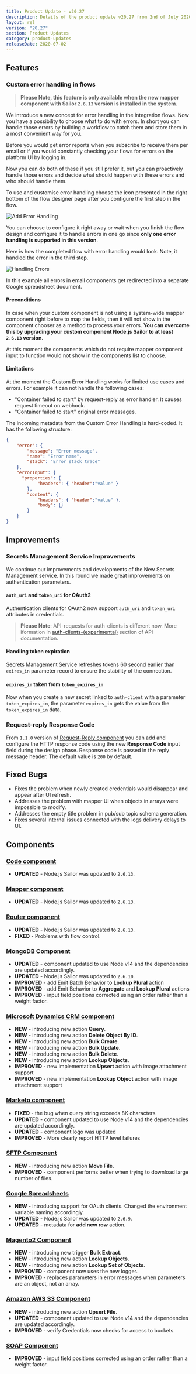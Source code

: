 ```yaml
---
title: Product Update - v20.27
description: Details of the product update v20.27 from 2nd of July 2020.
layout: rel
version: "20.27"
section: Product Updates
category: product-updates
releaseDate: 2020-07-02
---
```


## Features

### Custom error handling in flows

> **Please Note, this feature is only available when the new mapper component
> with Sailor `2.6.13` version is installed in the system.**

We introduce a new concept for error handling in the integration flows. Now you
have a possibility to choose what to do with errors. In short you can handle
those errors by building a workflow to catch them and store them in a most
convenient way for you.

Before you would get error reports when you subscribe to receive them per email
or if you would constantly checking your flows for errors on the platform UI by
logging in.

Now you can do both of these if you still prefer it, but you can proactively handle
those errors and decide what should happen with these errors and who should handle
them.

To use and customise error handling choose the icon presented in the right bottom
of the flow designer page after you configure the first step in the flow.

![Add Error Handling](/assets/img/RN/2027/add-error-handling.png "Add Error Handling")

You can choose to configure it right away or wait when you finish the flow design
and configure it to handle errors in one go since
**only one error handling is supported in this version**.

Here is how the completed flow with error handling would look. Note, it handled
the error in the third step.

![Handling Errors](/assets/img/RN/2027/handling-errors-result.png "Handling Errors")

In this example all errors in email components get redirected into a separate Google
spreadsheet document.

####  Preconditions

In case when your custom component is not using a system-wide mapper component
right before to map the fields, then it will not show in the component chooser
as a method to process your errors. **You can overcome this by upgrading your custom component Node.js Sailor to at least `2.6.13` version.**

At this moment the components which do not require mapper component input to
function would not show in the components list to choose.

#### Limitations

At the moment the Custom Error Handling works for limited use cases and errors.
For example it can not handle the following cases:

*   "Container failed to start" by request-reply as error handler. It causes request timeout on webhook.
*   "Container failed to start" original error messages.

The incoming metadata from the Custom Error Handling is hard-coded. It has the
following structure:

```json
{
    "error": {
        "message": "Error message",
        "name": "Error name",
        "stack": "Error stack trace"
    },
    "errorInput": {
      "properties": {
            "headers": { "header":"value" }
        },
        "content": {
            "headers": { "header":"value" },
            "body": {}
        }
    }
}
```


## Improvements

### Secrets Management Service Improvements

We continue our improvements and developments of the New Secrets Management
service. In this round we made great improvements on authentication parameters.

#### `auth_uri` and `token_uri` for OAuth2

Authentication clients for OAuth2 now support `auth_uri` and `token_uri` attributes
in credentials.

> **Please Note**: API-requests for auth-clients is different now. More iformation
> in [auth-clients-(experimental)](https://api.elastic.io/docs/v2/#auth-clients-(experimental))
> section of API documentation.

#### Handling token expiration

Secrets Management Service refreshes tokens 60 second earlier than
`exires_in` parameter record to ensure the stability of the connection.

#### `expires_in` taken from `token_expires_in`

Now when you create a new secret linked to `auth-client` with a parameter `token_expires_in`,
the parameter `expires_in` gets the value from the `token_expires_in` data.

### Request-reply Response Code

From `1.1.0` version of [Request-Reply component](/components/request-reply) you
can add and configure the HTTP response code using the new **Response Code**
input field during the design phase. Response code is passed in the reply message
header. The default value is `200` by default.

## Fixed Bugs

*   Fixes the problem when newly created credentials would disappear and appear after UI refresh.
*   Addresses the problem with mapper UI when objects in arrays were impossible to modify.
*   Addresses the empty title problem in pub/sub topic schema generation.
*   Fixes several internal issues connected with the logs delivery delays to UI.

## Components

### [Code component](/components/code)

*   **UPDATED** - Node.js Sailor was updated to `2.6.13`.

### [Mapper component](/components/mapper)

*   **UPDATED** - Node.js Sailor was updated to `2.6.13`.

### [Router component](/components/router/)

*   **UPDATED** - Node.js Sailor was updated to `2.6.13`.
*   **FIXED** - Problems with flow control.

### [MongoDB Component](/components/mongodb)

*   **UPDATED** - component updated to use Node v14 and the dependencies are updated accordingly.
*   **UPDATED** - Node.js Sailor was updated to `2.6.10`.
*   **IMPROVED** - add Emit Batch Behavior to **Lookup Plural** action
*   **IMPROVED** - add Emit Behavior to **Aggregate** and **Lookup Plural** actions
*   **IMPROVED** - input field positions corrected using an order rather than a weight factor.

### [Microsoft Dynamics CRM component](/components/msdynamics-crm/)

*   **NEW** - introducing new action **Query**.
*   **NEW** - introducing new action **Delete Object By ID**.
*   **NEW** - introducing new action **Bulk Create**.
*   **NEW** - introducing new action **Bulk Update**.
*   **NEW** - introducing new action **Bulk Delete**.
*   **NEW** - introducing new action **Lookup Objects**.
*   **IMPROVED** - new implementation **Upsert** action with image attachment support
*   **IMPROVED** - new implementation **Lookup Object** action with image attachment support

### [Marketo component](/components/marketo/)

*   **FIXED** -  the bug when query string exceeds 8K characters
*   **UPDATED** - component updated to use Node v14 and the dependencies are updated accordingly.
*   **UPDATED** - component logo was updated
*   **IMPROVED** - More clearly report HTTP level failures

### [SFTP Component](/components/sftp/)

*   **NEW** - introducing new action **Move File**.
*   **IMPROVED** - component performs better when trying to download large number of files.

### [Google Spreadsheets](/components/gspreadsheets/)

*   **NEW** - introducing support for OAuth clients. Changed the environment variable naming accordingly.
*   **UPDATED** - Node.js Sailor was updated to `2.6.9`.
*   **UPDATED** - metadata for **add new row** action.

### [Magento2 Component](/components/magento2/)

*   **NEW** - introducing new trigger **Bulk Extract**.
*   **NEW** - introducing new action **Lookup Objects**.
*   **NEW** - introducing new action **Lookup Set of Objects**.
*   **IMPROVED** - component now uses the new logger.
*   **IMPROVED** - replaces parameters in error messages when parameters are an object, not an array.

### [Amazon AWS S3 Component](/components/aws-s3/)

*   **NEW** - introducing new action **Upsert File**.
*   **UPDATED** - component updated to use Node v14 and the dependencies are updated accordingly.
*   **IMPROVED** - verify Credentials now checks for access to buckets.

### [SOAP Component](/components/soap/)

*   **IMPROVED** - input field positions corrected using an order rather than a weight factor.
